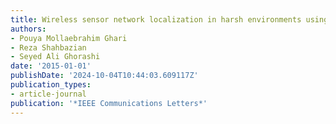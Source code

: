 ```yaml
---
title: Wireless sensor network localization in harsh environments using SDP relaxation
authors:
- Pouya Mollaebrahim Ghari
- Reza Shahbazian
- Seyed Ali Ghorashi
date: '2015-01-01'
publishDate: '2024-10-04T10:44:03.609117Z'
publication_types:
- article-journal
publication: '*IEEE Communications Letters*'
---
```

